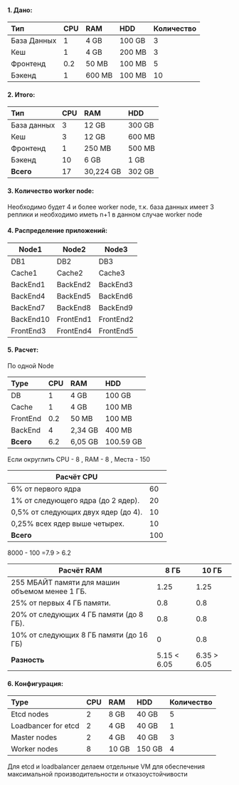 #### 1. Дано:

| Тип         | CPU | RAM    | HDD    | Количество |
|:------------|:----|:-------|:-------|:-----------|
| База Данных | 1   | 4 GB   | 100 GB | 3          |
| Кеш         | 1   | 4 GB   | 200 MB | 3          |
| Фронтенд    | 0.2 | 50 MB  | 100 MB | 5          |
| Бэкенд      | 1   | 600 MB | 100 MB | 10         |

#### 2. Итого:

| **Тип**         | **CPU** | **RAM**       | **HDD**     | 
|:------------|:----|:----------|:--------|
| База данных | 3   | 12 GB     | 300 GB  | 
| Кеш         | 3   | 12 GB     | 600 MB  |
| Фронтенд    | 1   | 250 MB    | 500 MB  |
| Бэкенд      | 10  | 6 GB      | 1 GB    |
| **Всего**       | 17  | 30,224 GB | 302  GB | 

#### 3. Количество worker node:

Необходимо будет 4 и более worker node, т.к. база данных имеет 3 реплики и необходимо иметь n+1 в данном случае worker node

#### 4. Распределение приложений:

| Node1     | Node2     | Node3     |
|-----------|-----------|-----------|
| DB1       | DB2       | DB3       |
| Cache1    | Cache2    | Cache3    | 
| BackEnd1  | BackEnd2  | BackEnd3  |
| BackEnd4  | BackEnd5  | BackEnd6  |
| BackEnd7  | BackEnd8  | BackEnd9  |
| BackEnd10 | FrontEnd1 | FrontEnd2 |
| FrontEnd3 | FrontEnd4 | FrontEnd5 |

#### 5. Расчет:

По одной Node

| Type     | CPU | RAM     | HDD        | 
|:---------|:----|:--------|:-----------|
| DB       | 1   | 4 GB    | 100 GB     | 
| Cache    | 1   | 4 GB    | 100 MB     |
| FrontEnd | 0.2 | 50 MB   | 100 MB     |
| BackEnd  | 4   | 2,34 GB | 400 MB     |
| **Всего**    | 6.2 | 6,05 GB | 100.59  GB |

Если округлить CPU - 8 , RAM - 8 , Места - 150

| Расчёт CPU                          |     |
|-------------------------------------|-----|
| 6% от первого ядра                  | 60  |
| 1% от следующего ядра (до 2 ядер).  | 20  |
| 0,5% от следующих двух ядер (до 4). | 10  |
| 0,25% всех ядер выше четырех.       | 10  |
| **Всего**                               | 100 |

8000 - 100 =7.9 > 6.2

| Расчёт RAM                                     | 8 ГБ        | 10 ГБ       |
|------------------------------------------------|-------------|-------------|
| 255 МБАЙТ памяти для машин объемом менее 1 ГБ. | 1.25        | 1.25        |
| 25% от первых 4 ГБ памяти.                     | 0.8         | 0.8         |
| 20% от следующих 4 ГБ памяти (до 8 ГБ).        | 0.8         | 0.8         |
| 10% от следующих 8 ГБ памяти (до 16 ГБ)        | 0           | 0.8         |
| **Разность**                                       | 5.15 < 6.05 | 6.35 > 6.05 |


#### 6. Конфигурация:

| Type                | CPU | RAM   | HDD    | Количество |
|:--------------------|:----|:------|:-------|:-----------|
| Etcd nodes          | 2   | 8 GB  | 40 GB  | 5          |
| Loadbancer for etcd | 2   | 4 GB  | 40 GB  | 1          |
| Master nodes        | 2   | 4 GB  | 40 GB  | 3          |
| Worker nodes        | 8   | 10 GB | 150 GB | 4          |

Для etcd и loadbalancer делаем отдельные VM для обеспечения максимальной производительности и отказоустойчивости